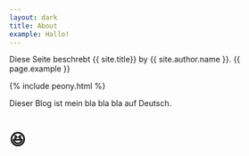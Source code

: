 ```yaml
---
layout: dark
title: About
example: Hallo!
---
```


Diese Seite beschrebt {{ site.title}} by {{ site.author.name }}.
{{ page.example }}

{% include peony.html %}

Dieser Blog ist mein bla bla bla auf Deutsch.

# 😆

